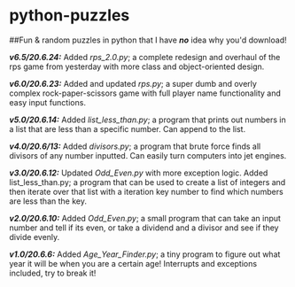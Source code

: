 # python-puzzles

##Fun &amp; random puzzles in python that I have **_no_** idea why you'd download!

_**v6.5/20.6.24:**_ Added *rps_2.0.py*; a complete redesign and overhaul of the rps game from yesterday with more class and object-oriented design.

_**v6.0/20.6.23:**_ Added and updated *rps.py*; a super dumb and overly complex rock-paper-scissors game with full player name functionality and easy input functions.

_**v5.0/20.6.14:**_ Added *list_less_than.py*; a program that prints out numbers in a list that are less than a specific number. Can append to the list.

_**v4.0/20.6/13:**_ Added *divisors.py*; a program that brute force finds all divisors of any number inputted. Can easily turn computers into jet engines.

_**v3.0/20.6.12:**_ Updated *Odd_Even.py* with more exception logic. Added list_less_than.py; a program that can be used to create a list of integers and then iterate over that list with a iteration key number to find which numbers are less than the key.

_**v2.0/20.6.10:**_ Added *Odd_Even.py*; a small program that can take an input number and tell if its even, or take a dividend and a divisor and see if they divide evenly.

_**v1.0/20.6.6:**_ Added *Age_Year_Finder.py*; a tiny program to figure out what year it will be when you are a certain age! Interrupts and exceptions included, try to break it!
